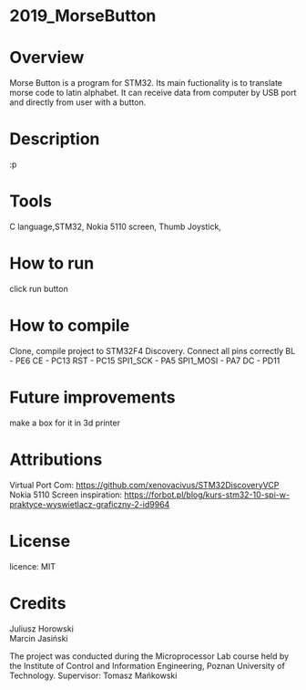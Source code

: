 # 2019_MorseButton
# Overview 
Morse Button is a program for STM32. Its main fuctionality is to translate morse code to latin alphabet. It can receive data from computer by USB port and directly from user with a button.
# Description 
:p
# Tools 
C language,STM32, Nokia 5110 screen, Thumb Joystick, 
# How to run 
click run button
# How to compile 
Clone, compile project to STM32F4 Discovery.
Connect all pins correctly
BL - PE6
CE - PC13
RST - PC15
SPI1_SCK - PA5
SPI1_MOSI - PA7
DC - PD11

# Future improvements 
make a box for it in 3d printer
# Attributions 
Virtual Port Com:  https://github.com/xenovacivus/STM32DiscoveryVCP
Nokia 5110 Screen inspiration: https://forbot.pl/blog/kurs-stm32-10-spi-w-praktyce-wyswietlacz-graficzny-2-id9964
# License
licence: MIT

# Credits
Juliusz Horowski  
Marcin Jasiński  

The project was conducted during the Microprocessor Lab course held by the Institute of Control and Information Engineering, Poznan University of Technology. Supervisor: Tomasz Mańkowski
